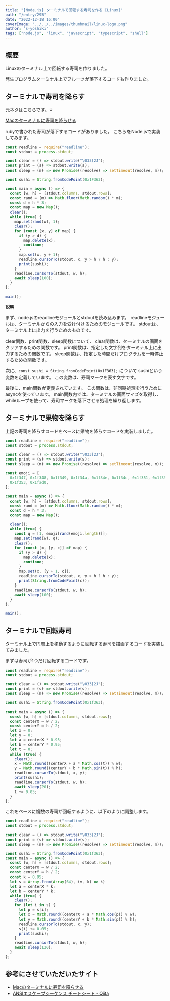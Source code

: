 ```yaml
---
title: "[Node.js] ターミナルで回転する寿司を作る [Linux]"
path: "/entry/295"
date: "2022-12-18 16:00"
coverImage: "../../../images/thumbnail/linux-logo.png"
author: "s-yoshiki"
tags: ["node.js", "linux", "javascript", "typescript", "shell"]
---
```


## 概要

Linuxのターミナル上で回転する寿司を作りました。

発生プログラムターミナル上でフルーツが落下するコードも作りました。

## ターミナルで寿司を降らす

元ネタはこちらです。↓

[Macのターミナルに寿司を降らせる](https://gist.github.com/hokaccha/1cbe8da43ab254ac91b6)

rubyで書かれた寿司が落下するコードがありました。
こちらをNode.jsで実装してみます。

```js
const readline = require("readline");
const stdout = process.stdout;

const clear = () => stdout.write("\033[2J");
const print = (s) => stdout.write(s);
const sleep = (m) => new Promise((resolve) => setTimeout(resolve, m));

const sushi = String.fromCodePoint(0x1F363);

const main = async () => {
  const [w, h] = [stdout.columns, stdout.rows];
  const rand = (m) => Math.floor(Math.random() * m);
  const d = h * 3;
  const map = new Map();
  clear();
  while (true) {
    map.set(rand(w), 1);
    clear();
    for (const [x, y] of map) {
      if (y > d) {
        map.delete(x);
        continue;
      }
      map.set(x, y + 1);
      readline.cursorTo(stdout, x, y > h ? h : y);
      print(sushi);
    }
    readline.cursorTo(stdout, w, h);
    await sleep(100);
  }
};

main();
```

**説明**

まず、node.jsのreadlineモジュールとstdoutを読み込みます。
readlineモジュールは、ターミナルからの入力を受け付けるためのモジュールです。
stdoutは、ターミナル上に出力を行うためのものです。

clear関数、print関数、sleep関数について、
clear関数は、ターミナルの画面をクリアするための関数です。
print関数は、指定した文字列をターミナル上に出力するための関数です。
sleep関数は、指定した時間だけプログラムを一時停止するための関数です。

次に、`const sushi = String.fromCodePoint(0x1F363);` について
sushiという変数を定義しています。
この変数は、寿司マークを表す文字です。

最後に、main関数が定義されています。
この関数は、非同期処理を行うためにasyncを使っています。
main関数内では、ターミナルの画面サイズを取得し、whileループを使って、寿司マークを落下させる処理を繰り返します。

## ターミナルで果物を降らす

上記の寿司を降らすコードをベースに果物を降らすコードを実装しました。

```js
const readline = require("readline");
const stdout = process.stdout;

const clear = () => stdout.write("\033[2J");
const print = (s) => stdout.write(s);
const sleep = (m) => new Promise((resolve) => setTimeout(resolve, m));

const emoji = [
  0x1f347, 0x1f348, 0x1f349, 0x1f34a, 0x1f34e, 0x1f34c, 0x1f351, 0x1f352,
  0x1f353, 0x1fad0,
];

const main = async () => {
  const [w, h] = [stdout.columns, stdout.rows];
  const rand = (m) => Math.floor(Math.random() * m);
  const d = h * 3;
  const map = new Map();

  clear();
  while (true) {
    const q = [1, emoji[rand(emoji.length)]];
    map.set(rand(w), q);
    clear();
    for (const [x, [y, c]] of map) {
      if (y > d) {
        map.delete(x);
        continue;
      }
      map.set(x, [y + 1, c]);
      readline.cursorTo(stdout, x, y > h ? h : y);
      print(String.fromCodePoint(c));
    }
    readline.cursorTo(stdout, w, h);
    await sleep(100);
  }
};

main();
```


## ターミナルで回転寿司

ターミナル上で円周上を移動するように回転する寿司を描画するコードを実装してみました。

まずは寿司が1つだけ回転するコードです。

```js
const readline = require("readline");
const stdout = process.stdout;

const clear = () => stdout.write("\033[2J");
const print = (s) => stdout.write(s);
const sleep = (m) => new Promise((resolve) => setTimeout(resolve, m));

const sushi = String.fromCodePoint(0x1f363);

const main = async () => {
  const [w, h] = [stdout.columns, stdout.rows];
  const centerX = w / 2;
  const centerY = h / 2;
  let x = 0;
  let y = 0;
  let a = centerX * 0.95;
  let b = centerY * 0.95;
  let t = 0;
  while (true) {
    clear();
    x = Math.round((centerX + a * Math.cos(t)) % w);
    y = Math.round((centerY + b * Math.sin(t)) % h);
    readline.cursorTo(stdout, x, y);
    print(sushi);
    readline.cursorTo(stdout, w, h);
    await sleep(20);
    t += 0.05;
  }
};
```

これをベースに複数の寿司が回転するように、以下のように調整します。

```js
const readline = require("readline");
const stdout = process.stdout;

const clear = () => stdout.write("\033[2J");
const print = (s) => stdout.write(s);
const sleep = (m) => new Promise((resolve) => setTimeout(resolve, m));

const sushi = String.fromCodePoint(0x1f363);
const main = async () => {
  const [w, h] = [stdout.columns, stdout.rows];
  const centerX = w / 2;
  const centerY = h / 2;
  const k = 0.95;
  let s = Array.from(Array(64), (v, k) => k)
  let a = centerX * k;
  let b = centerY * k;
  while (true) {
    clear();
    for (let i in s) {
      let p = s[i];
      let x = Math.round((centerX + a * Math.cos(p)) % w);
      let y = Math.round((centerY + b * Math.sin(p)) % h);
      readline.cursorTo(stdout, x, y);
      s[i] += 0.05;
      print(sushi);
    }
    readline.cursorTo(stdout, w, h);
    await sleep(120);
  }
};
```

## 参考にさせていただいたサイト

- [Macのターミナルに寿司を降らせる](https://gist.github.com/hokaccha/1cbe8da43ab254ac91b6)
- [ANSIエスケープシーケンス チートシート - Qiita](https://qiita.com/PruneMazui/items/8a023347772620025ad6)